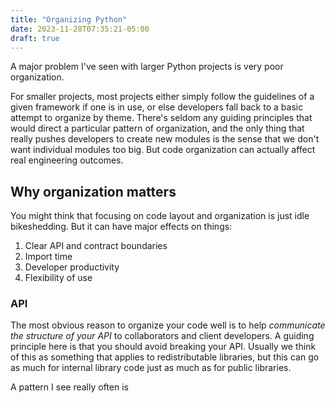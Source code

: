 ```yaml
---
title: "Organizing Python"
date: 2023-11-28T07:35:21-05:00
draft: true
---
```


A major problem I've seen with larger Python projects is very poor organization.

For smaller projects, most projects either simply follow the guidelines of a given framework if one
is in use, or else developers fall back to a basic attempt to organize by theme.  There's seldom
any guiding principles that would direct a particular pattern of organization, and the only thing
that really pushes developers to create new modules is the sense that we don't want individual
modules too big.  But code organization can actually affect real engineering outcomes.

## Why organization matters

You might think that focusing on code layout and organization is just idle bikeshedding.  But it can have major effects on things:

1. Clear API and contract boundaries
1. Import time
1. Developer productivity
1. Flexibility of use

### API

The most obvious reason to organize your code well is to help _communicate the structure of your
API_ to collaborators and client developers.  A guiding principle here is that you should avoid
breaking your API.  Usually we think of this as something that applies to redistributable
libraries, but this can go as much for internal library code just as much as for public libraries.

A pattern I see really often is
